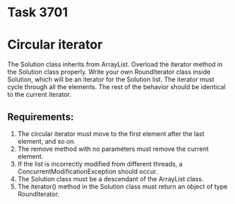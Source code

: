 # Task 3701
# Circular iterator

The Solution class inherits from ArrayList.
Overload the iterator method in the Solution class properly.
Write your own RoundIterator class inside Solution, which will be an iterator for the Solution list.
The iterator must cycle through all the elements.
The rest of the behavior should be identical to the current iterator.


## Requirements:
1. The circular iterator must move to the first element after the last element, and so on.
2. The remove method with no parameters must remove the current element.
3. If the list is incorrectly modified from different threads, a ConcurrentModificationException should occur.
4. The Solution class must be a descendant of the ArrayList class.
5. The iterator() method in the Solution class must return an object of type RoundIterator.